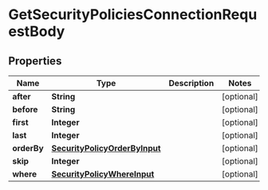

# GetSecurityPoliciesConnectionRequestBody


## Properties

Name | Type | Description | Notes
------------ | ------------- | ------------- | -------------
**after** | **String** |  |  [optional]
**before** | **String** |  |  [optional]
**first** | **Integer** |  |  [optional]
**last** | **Integer** |  |  [optional]
**orderBy** | [**SecurityPolicyOrderByInput**](SecurityPolicyOrderByInput.md) |  |  [optional]
**skip** | **Integer** |  |  [optional]
**where** | [**SecurityPolicyWhereInput**](SecurityPolicyWhereInput.md) |  |  [optional]



